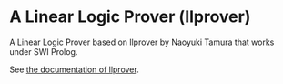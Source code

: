 A Linear Logic Prover (llprover)
================================

A Linear Logic Prover based on llprover by Naoyuki Tamura that works under SWI Prolog.

See [the documentation of llprover](http://bach.istc.kobe-u.ac.jp/llprover/).
